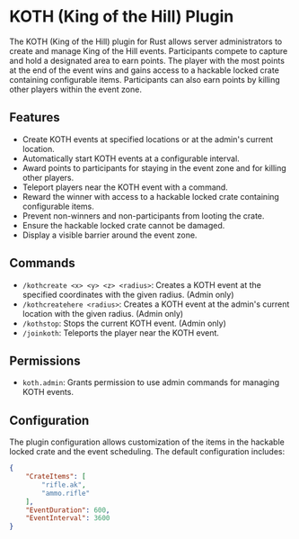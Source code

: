 # KOTH (King of the Hill) Plugin

The KOTH (King of the Hill) plugin for Rust allows server administrators to create and manage King of the Hill events. Participants compete to capture and hold a designated area to earn points. The player with the most points at the end of the event wins and gains access to a hackable locked crate containing configurable items. Participants can also earn points by killing other players within the event zone.

## Features

- Create KOTH events at specified locations or at the admin's current location.
- Automatically start KOTH events at a configurable interval.
- Award points to participants for staying in the event zone and for killing other players.
- Teleport players near the KOTH event with a command.
- Reward the winner with access to a hackable locked crate containing configurable items.
- Prevent non-winners and non-participants from looting the crate.
- Ensure the hackable locked crate cannot be damaged.
- Display a visible barrier around the event zone.

## Commands

- `/kothcreate <x> <y> <z> <radius>`: Creates a KOTH event at the specified coordinates with the given radius. (Admin only)
- `/kothcreatehere <radius>`: Creates a KOTH event at the admin's current location with the given radius. (Admin only)
- `/kothstop`: Stops the current KOTH event. (Admin only)
- `/joinkoth`: Teleports the player near the KOTH event.

## Permissions

- `koth.admin`: Grants permission to use admin commands for managing KOTH events.

## Configuration

The plugin configuration allows customization of the items in the hackable locked crate and the event scheduling. The default configuration includes:

```json
{
    "CrateItems": [
        "rifle.ak",
        "ammo.rifle"
    ],
    "EventDuration": 600,
    "EventInterval": 3600
}

